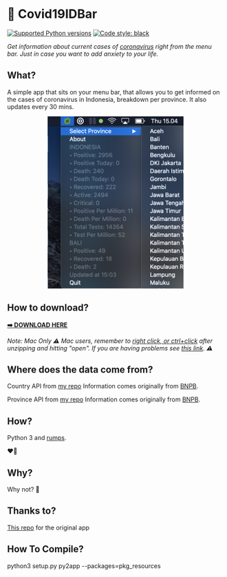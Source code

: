 # 🦠 Covid19IDBar
[![Supported Python versions](https://img.shields.io/badge/python-3.7-blue)]() [![Code style: black](https://img.shields.io/badge/code%20style-black-000000.svg)](https://github.com/python/black) 


*Get information about current cases of [coronavirus](https://en.wikipedia.org/wiki/2019%E2%80%9320_coronavirus_pandemic) right from the menu bar. Just in case you want to add anxiety to your life.*


## What?

A simple app that sits on your menu bar, that allows you to get informed on the cases of coronavirus in Indonesia, breakdown per province. It also updates every 30 mins. 

<p align="center">
  <img  height="400" src="images/screenshot.png">
</p>

## How to download?

**[➡️ DOWNLOAD HERE](https://github.com/energetictree/covid19idbar/releases/latest/download/Covid19IDBar.zip)**

*Note: Mac Only*
*⚠️ Mac users, remember to [right click, or ctrl+click](https://support.apple.com/en-us/HT207700) after unzipping and hitting "open". If you are having problems see [this link](https://support.apple.com/en-us/HT202491). ⚠️*

## Where does the data come from? 

Country API from [my repo](https://github.com/energetictree/covid19idn/) 
Information comes originally from [BNPB](https://bnpb-inacovid19.hub.arcgis.com/datasets/statistik-perkembangan-covid19-indonesia). 

Province API from [my repo](https://github.com/energetictree/covid19id) 
Information comes originally from [BNPB](https://bnpb-inacovid19.hub.arcgis.com/datasets/covid19-indonesia-per-provinsi/data).

## How?
Python 3 and [rumps](https://rumps.readthedocs.io/en/latest/index.html).

❤️🐍

## Why? 

Why not? 🤷

## Thanks to? 

[This repo](https://github.com/duarteocarmo/coronabar/) for the original app

## How To Compile?

python3 setup.py py2app --packages=pkg_resources
